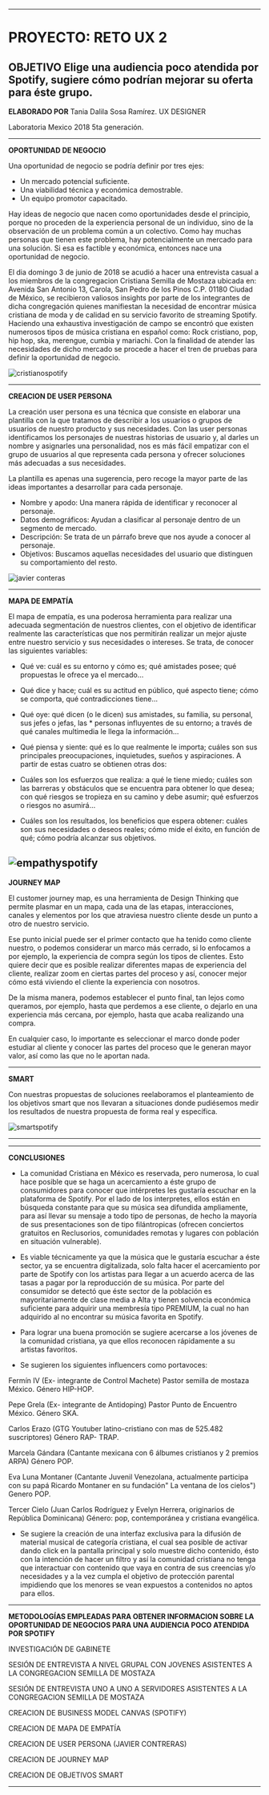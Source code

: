 
--------------------------------------
# PROYECTO: RETO UX 2

OBJETIVO Elige una audiencia poco atendida por Spotify, sugiere cómo podrían mejorar su oferta para éste grupo.
--------------------------------------
**ELABORADO POR**
Tania Dalila Sosa Ramírez.
UX DESIGNER

Laboratoria Mexico 2018
5ta generación.

-----------------------------------------------------------------------------------------------------------------------------------------------------------

 **OPORTUNIDAD DE NEGOCIO**

 Una oportunidad de negocio se podría definir por tres ejes:

 - Un mercado potencial suficiente.
 - Una viabilidad técnica y económica demostrable.
 - Un equipo promotor capacitado.

 Hay ideas de negocio que nacen como oportunidades desde el principio, porque no proceden de la experiencia personal de un individuo, sino de la observación de un problema común a un colectivo. Como hay muchas personas que tienen este problema, hay potencialmente un mercado para una solución. Si esa es factible y económica, entonces nace una oportunidad de negocio.


El dia domingo 3 de junio de 2018 se acudió a hacer una entrevista casual a los miembros de la congregacion Cristiana Semilla de Mostaza ubicada en: Avenida San Antonio 13, Carola, San Pedro de los Pinos C.P. 01180 Ciudad de México, se recibieron valiosos insights por parte de los integrantes de dicha congregación quienes manifiestan la necesidad de encontrar música cristiana de moda y de calidad en su servicio favorito de streaming Spotify.
Haciendo una exhaustiva investigación de campo se encontró que existen numerosos tipos de música cristiana en español como: Rock cristiano, pop, hip hop, ska, merengue, cumbia y mariachi.
Con la finalidad de atender las necesidades de dicho mercado se procede a hacer el tren de pruebas para definir la oportunidad de negocio.

![cristianospotify](https://user-images.githubusercontent.com/32877064/40892518-ee5bc442-675d-11e8-9baa-72440496ab64.png)


-----------------------------------------------------------------------------------------------------------------------------------------------------------

**CREACION DE USER PERSONA**

La creación user persona es una técnica que consiste en elaborar una plantilla con la que tratamos de describir a los usuarios o grupos de usuarios de nuestro producto y sus necesidades. Con las user personas identificamos los personajes de nuestras historias de usuario y, al darles un nombre y asignarles una personalidad, nos es más fácil empatizar con el grupo de usuarios al que representa cada persona y ofrecer soluciones más adecuadas a sus necesidades.

La plantilla es apenas una sugerencia, pero recoge la mayor parte de las ideas importantes a desarrollar para cada personaje.

- Nombre y apodo: Una manera rápida de identificar y reconocer al personaje.
- Datos demográficos: Ayudan a clasificar al personaje dentro de un segmento de mercado.
- Descripción: Se trata de un párrafo breve que nos ayude a conocer al personaje.
- Objetivos: Buscamos aquellas necesidades del usuario que distinguen su comportamiento del resto.

![javier conteras](https://user-images.githubusercontent.com/32877064/40892521-fc0d1ec4-675d-11e8-8093-401c1b1e3b85.png)

-----------------------------------------------------------------------------------------------------------------------------------------------------------

**MAPA DE EMPATÍA**

El mapa de empatía, es una poderosa herramienta para realizar una adecuada segmentación de nuestros clientes, con el objetivo de identificar realmente las características que nos permitirán realizar un mejor ajuste entre nuestro servicio y sus necesidades o intereses. Se trata, de conocer las siguientes variables:

- Qué ve: cuál es su entorno y cómo es; qué amistades posee; qué propuestas le ofrece ya el mercado…
- Qué dice y hace; cuál es su actitud en público, qué aspecto tiene; cómo se comporta, qué contradicciones tiene…
- Qué oye: qué dicen (o le dicen) sus amistades, su familia, su personal, sus jefes o jefas, las * personas influyentes de su entorno; a través de qué canales multimedia le llega la información…
- Qué piensa y siente: qué es lo que realmente le importa; cuáles son sus principales preocupaciones, inquietudes, sueños y aspiraciones.
 A partir de estas cuatro se obtienen otras dos:

- Cuáles son los esfuerzos que realiza: a qué le tiene miedo; cuáles son las barreras y obstáculos que se encuentra para obtener lo que desea; con qué riesgos se tropieza en su camino y debe asumir; qué esfuerzos o riesgos no asumirá…
- Cuáles son los resultados, los beneficios que espera obtener: cuáles son sus necesidades o deseos reales; cómo mide el éxito, en función de qué; cómo podría alcanzar sus objetivos.

![empathyspotify](https://user-images.githubusercontent.com/32877064/40904305-ec172702-679f-11e8-8223-59dd244bacf5.png)
------------------------------------------------------------------------------------------------------------------------------------------------------------------------------------------------------------

**JOURNEY MAP**

El customer journey map, es una herramienta de Design Thinking que permite plasmar en un mapa, cada una de las etapas, interacciones, canales y elementos por los que atraviesa nuestro cliente desde un punto a otro de nuestro servicio.

Ese punto inicial puede ser el primer contacto que ha tenido como cliente nuestro, o podemos considerar un marco más cerrado, si lo enfocamos a por ejemplo, la experiencia de compra según los tipos de clientes. Esto quiere decir que es posible realizar diferentes mapas de experiencia del cliente, realizar zoom en ciertas partes del proceso y así, conocer mejor cómo está viviendo el cliente la experiencia con nosotros.

De la misma manera, podemos establecer el punto final, tan lejos como queramos, por ejemplo, hasta que perdemos a ese cliente, o dejarlo en una experiencia más cercana, por ejemplo, hasta que acaba realizando una compra.

En cualquier caso, lo importante es seleccionar el marco donde poder estudiar al cliente y conocer las partes del proceso que le generan mayor valor, así como las que no le aportan nada.

-----------------------------------------------------------------------------------------------------------------------------------------------------------

**SMART**

Con nuestras propuestas de soluciones reelaboramos el planteamiento de los objetivos smart que nos llevaran a situaciones donde pudiésemos medir los resultados de nuestra propuesta de forma real y específica.

![smartspotify](https://user-images.githubusercontent.com/32877064/40951425-8e5eb754-683c-11e8-9b24-68500c21c066.png)

-----------------------------------------------------------------------------------------------------------------------------------------------------------

-----------------------------------------------------------------------------------------------------------------------------------------------------------

**CONCLUSIONES**

- La comunidad Cristiana en México es reservada, pero numerosa, lo cual hace posible que se haga un acercamiento a éste grupo de consumidores para conocer que  intérpretes les gustaría escuchar en la plataforma de Spotify.
Por el lado de los interpretes, ellos están en búsqueda constante para que su música sea difundida ampliamente, para así llevar su mensaje a todo tipo de personas, de hecho la mayoría de sus presentaciones son de tipo filántropicas (ofrecen conciertos gratuitos en Reclusorios, comunidades remotas y lugares con población en situación vulnerable).  

- Es viable técnicamente ya que la música que le gustaría escuchar a éste sector, ya se encuentra digitalizada, solo falta hacer el acercamiento por parte de Spotify con los artistas para llegar a un acuerdo acerca de las tasas a pagar por la reproducción de su música.
Por parte del consumidor se detectó que éste sector de la población es mayoritariamente de clase media a Alta y tienen solvencia económica suficiente para adquirir una membresía tipo PREMIUM, la cual no han adquirido al no encontrar su música favorita en Spotify.

- Para lograr una buena promoción se sugiere acercarse a los jóvenes de la comunidad cristiana, ya que ellos reconocen rápidamente a su artistas favoritos.

- Se sugieren los siguientes influencers como portavoces:

Fermín IV (Ex- integrante de Control Machete) Pastor semilla de mostaza México. Género HIP-HOP.

Pepe Grela (Ex- integrante de Antidoping) Pastor Punto de Encuentro México. Género SKA.

Carlos Erazo (GTG Youtuber latino-cristiano con mas de 525.482 suscriptores) Género RAP- TRAP.

Marcela Gándara (Cantante mexicana con 6 álbumes cristianos y 2 premios ARPA) Género POP.

Eva Luna Montaner (Cantante Juvenil Venezolana, actualmente participa con su papá Ricardo Montaner en su fundación" La ventana de los cielos") Genero POP.

Tercer Cielo (Juan Carlos Rodríguez y Evelyn Herrera, originarios de República Dominicana) Género: pop, contemporánea y cristiana evangélica.

- Se sugiere la creación de una interfaz exclusiva para la difusión de material musical de categoría cristiana, el cual sea posible de activar dando click en la pantalla principal y solo muestre dicho contenido, ésto con la intención de hacer un filtro y así la comunidad cristiana no tenga que interactuar con contenido que vaya en contra de sus creencias y/o necesidades y a la vez cumpla el objetivo de protección parental impidiendo que los menores se vean expuestos a contenidos no aptos para ellos.  

-----------------------------------------------------------------------------------------------------------------------------------------------------------

**METODOLOGÍAS EMPLEADAS PARA OBTENER INFORMACION SOBRE LA OPORTUNIDAD DE NEGOCIOS PARA UNA AUDIENCIA POCO ATENDIDA POR SPOTIFY**

INVESTIGACIÓN DE GABINETE


SESIÓN DE ENTREVISTA A NIVEL GRUPAL CON JOVENES ASISTENTES A LA CONGREGACION SEMILLA DE MOSTAZA

SESIÓN DE ENTREVISTA UNO A UNO A SERVIDORES ASISTENTES A LA CONGREGACION SEMILLA DE MOSTAZA

CREACION DE BUSINESS MODEL CANVAS (SPOTIFY)

CREACION DE MAPA DE EMPATÍA

CREACION DE USER PERSONA (JAVIER CONTRERAS)

CREACION DE JOURNEY MAP

CREACION DE OBJETIVOS SMART

-----------------------------------------------------------------------------------------------------------------------------------------------------------
